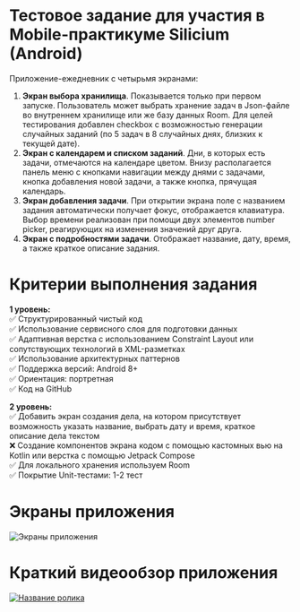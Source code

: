 # Тестовое задание для участия в Mobile-практикуме Silicium (Android)
Приложение-ежедневник с четырьмя экранами:  
1) **Экран выбора хранилища**. Показывается только при первом запуске. Пользователь может выбрать хранение задач в Json-файле во внутреннем хранилище или же базу данных Room. Для целей тестирования добавлен checkbox с возможностью генерации случайных заданий (по 5 задач в 8 случайных днях, близких к текущей дате).
2) **Экран с календарем и списком заданий**. Дни, в которых есть задачи, отмечаются на календаре цветом. Внизу располагается панель меню с кнопками навигации между днями с задачами, кнопка добавления новой задачи, а также кнопка, прячущая календарь.
3) **Экран добавления задачи**. При открытии экрана поле с названием задания автоматически получает фокус, отображается клавиатура. Выбор времени реализован при помощи двух элементов number picker, реагирующих на изменения значений друг друга.
4) **Экран с подробностями задачи**. Отображает название, дату, время, а также краткое описание задания.
# Критерии выполнения задания  
**1 уровень:**  
✅ Структурированный чистый код  
✅ Использование сервисного слоя для подготовки данных  
✅ Адаптивная верстка с использованием Constraint Layout или сопутствующих технологий в XML-разметках  
✅ Использование архитектурных паттернов  
✅ Поддержка версий: Android 8+  
✅ Ориентация: портретная  
✅ Код на GitHub    
  
**2 уровень:**  
✅ Добавить экран создания дела, на котором присутствует возможность указать название, выбрать дату и время, краткое описание дела текстом  
❌ Создание компонентов экрана кодом с помощью кастомных вью на Kotlin или верстка с помощью Jetpack Compose  
✅ Для локального хранения используем Room  
✅ Покрытие Unit-тестами: 1-2 тест  
# Экраны приложения
![Экраны приложения](https://i.postimg.cc/MHcz3QTy/Diary.png)  
# Краткий видеообзор приложения  
[![Название ролика](https://img.youtube.com/vi/hKzyu0ppAPE/0.jpg)](https://youtube.com/shorts/hKzyu0ppAPE)
